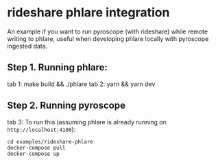# rideshare phlare integration

An example if you want to run pyroscope (with rideshare) while remote writing to phlare,
useful when developing phlare locally with pyroscope ingested data.


## Step 1. Running phlare:
tab 1: make build && ./phlare
tab 2: yarn && yarn dev

## Step 2. Running pyroscope
tab 3:
To run this (assuming phlare is already running on `http://localhost:4100`):

```
cd examples/rideshare-phlare
docker-compose pull
docker-compose up
```
